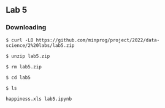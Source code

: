## Lab 5

### Downloading

`$ curl -LO https://github.com/minprog/project/2022/data-science/2%20labs/lab5.zip`

`$ unzip lab5.zip`

`$ rm lab5.zip`

`$ cd lab5`

`$ ls`

`happiness.xls lab5.ipynb`